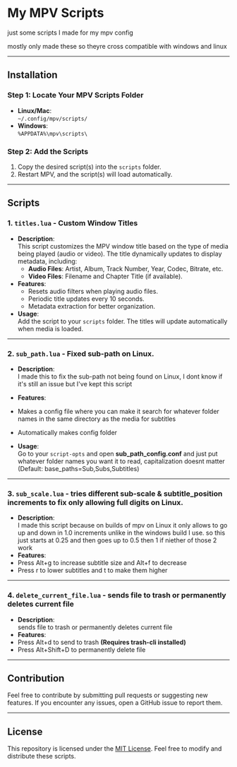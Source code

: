 # My MPV Scripts

just some scripts I made for my mpv config 

mostly only made these so theyre cross compatible with windows and linux

---

## Installation

### Step 1: Locate Your MPV Scripts Folder

- **Linux/Mac**:  
  `~/.config/mpv/scripts/`
- **Windows**:  
  `%APPDATA%\mpv\scripts\`

### Step 2: Add the Scripts

1. Copy the desired script(s) into the `scripts` folder.
2. Restart MPV, and the script(s) will load automatically.

---

## Scripts

### 1. **`titles.lua`** - Custom Window Titles

- **Description**:  
  This script customizes the MPV window title based on the type of media being played (audio or video). The title dynamically updates to display metadata, including:
  - **Audio Files**: Artist, Album, Track Number, Year, Codec, Bitrate, etc.
  - **Video Files**: Filename and Chapter Title (if available).
- **Features**:  
  - Resets audio filters when playing audio files.
  - Periodic title updates every 10 seconds.
  - Metadata extraction for better organization.
- **Usage**:  
  Add the script to your `scripts` folder. The titles will update automatically when media is loaded.

---

### 2. **`sub_path.lua`** - Fixed sub-path on Linux.

- **Description**:  
  I made this to fix the sub-path not being found on Linux, I dont know if it's still an issue but I've kept this script
- **Features**:  
-  Makes a config file where you can make it search for whatever folder names in the same directory as the media for subtitles
- Automatically makes config folder

- **Usage**:  
  Go to your `script-opts` and open **sub_path_config.conf** and just put whatever folder names you want it to read, capitalization doesnt matter (Default: base_paths=Sub,Subs,Subtitles)

---

### 3. **`sub_scale.lua`** - tries different sub-scale & subtitle_position increments to fix only allowing full digits on Linux.

- **Description**:  
  I made this script because on builds of mpv on Linux it only allows to go up and down in 1.0 increments unlike in the windows build I use. so this just starts at 0.25 and then goes up to 0.5 then 1 if niether of those 2 work
- **Features**:  
- Press Alt+g to increase subtitle size and Alt+f to decrease
- Press r to lower subtitles and t to make them higher

---

### 4. **`delete_current_file.lua`** - sends file to trash or permanently deletes current file

- **Description**:  
  sends file to trash or permanently deletes current file
- **Features**:  
- Press Alt+d to send to trash **(Requires trash-cli installed)**
- Press Alt+Shift+D to permanently delete file

---

## Contribution

Feel free to contribute by submitting pull requests or suggesting new features. If you encounter any issues, open a GitHub issue to report them.

---

## License

This repository is licensed under the [MIT License](LICENSE). Feel free to modify and distribute these scripts.
